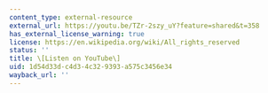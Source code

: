 ```yaml
---
content_type: external-resource
external_url: https://youtu.be/TZr-2szy_uY?feature=shared&t=358
has_external_license_warning: true
license: https://en.wikipedia.org/wiki/All_rights_reserved
status: ''
title: \[Listen on YouTube\]
uid: 1d54d33d-c4d3-4c32-9393-a575c3456e34
wayback_url: ''
---
```

